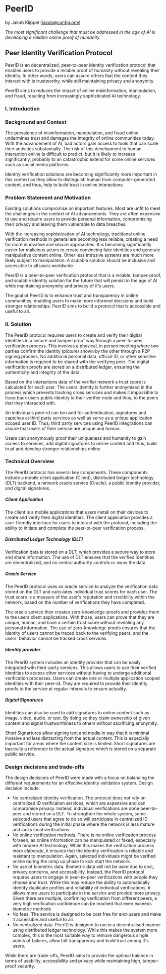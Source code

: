# PeerID
by Jakob Klippel (jakob@config.one)

*The most significant challenge that must be addressed in the age of AI is developing a reliable online proof of humanity.*

## Peer Identity Verification Protocol

PeerID is an decentralized, peer-to-peer identity verification protocol that enables users to provide a reliable proof of humanity without revealing their identity. In other words, users can assure others that the content they interact with is trustworthy, while still maintaining privacy and anonymity.

PeerID aims to reduces the impact of online misinformation, manipulation, and fraud, resulting from increasingly sophisticated AI technology.

### I. Introduction

### Background and Context

The prevalence of misinformation, manipulation, and fraud online undermines trust and damages the integrity of online communities today. With the advancement of AI, bad actors gain access to tools that can scale their activities substantially. The risk of this development to human interaction online is difficult to predict, but it is likely to increase significantly, probably to an catastrophic extend for some online services such as social media platforms.

Identity verification solutions are becoming significantly more important in this context as they allow to distinguish human from computer-generated content, and thus, help to build trust in online interactions.

### Problem Statement and Motivation

Existing solutions compromise on important features. Most are unfit to meet the challenges in the context of AI advancements. They are often expensive to use and require users to provide personal information, compromising their privacy and leaving them vulnerable to data breaches.

With the increasing sophistication of AI technology, traditional online verification methods in general are becoming less reliable, creating a need for more innovative and secure approaches. It is becoming significantly easier for malicious actors to create convincing fake identities and generate manipulative content online. Other less intrusive systems are much more likely subject to manipulation. A scalable solution should be inclusive and accessible to all users worldwide.

PeerID is a peer-to-peer verification protocol that is a reliable, tamper-proof, and scalable identity solution for the future that will persist in the age of AI while maintaining anonymity and privacy of it's users.

The goal of PeerID is to enhance trust and transparency in online communities, enabling users to make more informed decisions and build stronger relationships. PeerID aims to build a protocol that is accessible and useful to all.

### II. Solution

The PeerID protocol requires users to create and verify their digital identities in a secure and tamper-proof way through a peer-to-peer verification process. This involves a physical, in person meeting where two parties confirm the identity (picture) shown by the other through a P2P signing process. No additional personal data, official ID, or other sensitive information is required to be shared with the verifying peer. The digital verification proofs are stored on a distributed ledger, ensuring the authenticity and integrity of the data.

Based on the interactions data of the verifier network a trust score is calculated for each user. The users identity is further anonymised in the process which prevents tracking cross services and makes it impossible to trace back users public identity to their verifier node and thus, to the peers that they interacted with.

An individuals peer-id can be used for authentication, signatures and captchas at third party services as well as serve as a unique application scoped user ID. Thus, third party services using PeerID integrations can assure that users of their service are unique and human.

Users can anonymously proof their uniqueness and humanity to gain access to services, add digital signatures to online content and thus, build trust and develop stronger relationships online.

### Technical Overview

The PeerID protocol has several key components. These components include a mobile client application (Client), distributed ledger technology (DLT) backend, a network oracle service (Oracle), a public identity provider, and digital signatures.

##### Client Application

The client is a mobile applications that users install on their devices to create and verify their digital identities. The client application provides a user-friendly interface for users to interact with the protocol, including the ability to initiate and complete the peer-to-peer verification process.

##### Distributed Ledger Technology (DLT)

Verification data is stored on a DLT, which provides a secure way to store and share information. The use of DLT ensures that the verified identities are decentralized, and no central authority controls or owns the data.

##### Oracle Service

The PeerID protocol uses an oracle service to analyze the verification data stored on the DLT and calculates individual trust scores for each user. The trust score is a measure of the user's reputation and credibility within the network, based on the number of verifications they have completed.

The oracle service then creates zero-knowledge-proofs and provides them to the users client applications. With those, users can prove that they are unique, human, and have a certain trust score without revealing any personal information. The use of zero-knowledge proofs ensures that the identity of users cannot be traced back to the verifying peers, and the users' behavior cannot be tracked cross services.

##### Identity provider

The PeerID system includes an identity provider that can be easily integrated with third-party services. This allows users to use their verified identities to access other services without having to undergo additional verification processes. Users can create one or multiple application scoped identities with their peer-id. They are required to provide their identity proofs to the service at regular intervals to ensure actuality.

##### Digital Signatures

Identities can also be used to add signatures to online content such as image, video, audio, or text. By doing so they claim ownership of given content and signal trustworthiness to others without sacrificing anonymity.

Short Signartures allow signing text and media in way that it is minimal invasive and less distracting from the actual content. This is especially important for areas where the content size is limited. Short signatures are basically a reference to the actual signature which is stored on a separate public service.

### Design decisions and trade-offs

The design decisions of PeerID were made with a focus on balancing the different requirements for an effective identity validation system. Design decision include:

- No centralized identity verification. The protocol does not rely on centralized ID verification services, which are expensive and can compromise privacy. Instead, individual verifications are done peer-to-peer and stored on a DLT. To strengthen the whole system, some selected users that agree to do so will participate in centralized ID verifications during the initial phase where the network is less mature and lacks local verifications
- No online verification methods. There is no online verification process forseen, as online information can be manipulated or faked, especially with modern AI technology. While this makes the verification process more elaborate, it ensures that the identity verification is reliable and resistant to manipulation. Again, selected individuals might be verified online during the ramp up phase to kick start the network.
- No use of biometric data. Biometric data will not be used due to cost, privacy concerns, and accessibility. Instead, the PeerID protocol requires users to engage in peer-to-peer verifications with people they choose and trust. While this may reduce the ability to automatically identify duplicate profiles and reliability of individual verifications, it allows more users to participate in the service and provide more privacy. Given there are multiple, confirming verification from different peers, a very high verification confidence can be reached that even exceeds biometric methods
- No fees. The service is designed to be cost free for end-users and make it accessible and usefull to all.
- No centralized data. PeerID is designed to run in a decentralised manner using distributed ledger technology. While this makes the system more complex, this is the most suitable way to remove dangerous single points of failures, allow full transparency and build trust among it's users.

While there are trade-offs, PeerID aims to provide the optimal balance in terms of usability, accessibility and privacy while maintaining high, tamper-proof security.
